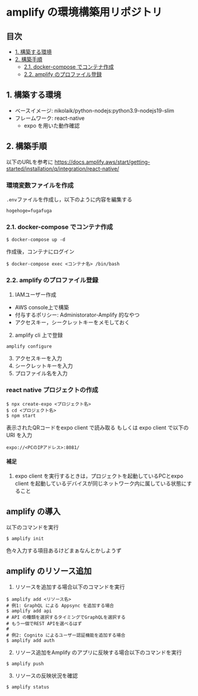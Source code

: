 # amplify の環境構築用リポジトリ <!-- omit in toc -->

## 目次 <!-- omit in toc -->
- [1. 構築する環境](#1-構築する環境)
- [2. 構築手順](#2-構築手順)
  - [2.1. docker-compose でコンテナ作成](#21-docker-compose-でコンテナ作成)
  - [2.2. amplify のプロファイル登録](#22-amplify-のプロファイル登録)


## 1. 構築する環境

- ベースイメージ: nikolaik/python-nodejs:python3.9-nodejs19-slim
- フレームワーク: react-native
  - expo を用いた動作確認


## 2. 構築手順

以下のURLを参考に
https://docs.amplify.aws/start/getting-started/installation/q/integration/react-native/

### 環境変数ファイルを作成

`.env`ファイルを作成し，以下のように内容を編集する

```.env
hogehoge=fugafuga
```

### 2.1. docker-compose でコンテナ作成

```
$ docker-compose up -d
```

作成後，コンテナにログイン

```
$ docker-compose exec <コンテナ名> /bin/bash
```

### 2.2. amplify のプロファイル登録

1. IAMユーザー作成
  - AWS console上で構築
  - 付与するポリシー: Administorator-Amplify 的なやつ
  - アクセスキー，シークレットキーをメモしておく

2. amplify cli 上で登録
```
amplify configure
```

3. アクセスキーを入力
4. シークレットキーを入力
5. プロファイル名を入力

### react native プロジェクトの作成

```
$ npx create-expo <プロジェクト名>
$ cd <プロジェクト名>
$ npm start
```

表示されたQRコードをexpo client で読み取る
もしくは expo client で以下のURI を入力

```
expo://<PCのIPアドレス>:8081/
```

#### 補足 <!-- omit in toc -->
1. expo client を実行するときは，プロジェクトを起動しているPCとexpo client を起動しているデバイスが同じネットワーク内に属している状態にすること

## amplify の導入

以下のコマンドを実行

``` 
$ amplify init
```

色々入力する項目あるけどまぁなんとかしようず

## amplify のリソース追加

1. リソースを追加する場合以下のコマンドを実行
```
$ amplify add <リソース名>
# 例1: GraphQL による Appsync を追加する場合
$ amplify add api
# API の種類を選択するタイミングでGraphQLを選択する
# もう一個でREST APIを選べるはず
#
# 例2: Cognito によるユーザー認証機能を追加する場合
$ amplify add auth
```

2. リソース追加をAmplify のアプリに反映する場合以下のコマンドを実行
```
$ amplify push
```

3. リソースの反映状況を確認
```
$ amplify status
```
